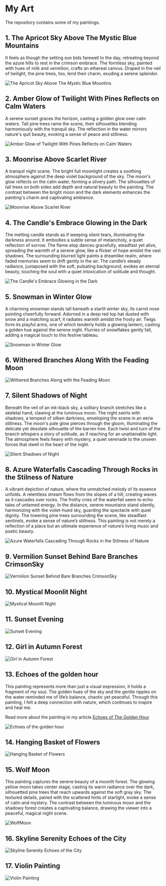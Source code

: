 # My Art
The repository contains some of my paintings.

## 1. The Apricot Sky Above The Mystic Blue Mountains

It feels as though the setting sun bids farewell to the day, retreating beyond the azure hills to rest in the crimson embrace. The formless sky, painted with hues of milk and vermilion, crafts an ethereal canvus. Draped in the veil of twilight, the pine trees, too, lend their charm, exuding a serene splendor.

![The Apricot Sky Above The Mystic Blue Mountins](./Apricot-Shade-of-the-Sky.jpg)

## 2. Amber Glow of Twilight With Pines Reflects on Calm Waters

A serene sunset graces the horizon, casting a golden glow over calm waters. Tall pine trees rame the scene, their silhouettes blending harmoniously with the tranquil sky. The reflection in the water mirrors nature's quit beauty, evoking a sense of peace and stillness.

![Amber Glow of Twilight With Pines Reflects on Calm Waters](./Amber-Glow-of-Twilight-With-Pines-Reflects-on-Calm-Waters.jpg)

## 3. Moonrise Above Scarlet River

A tranquil night scene. The bright full moonlight creates a soothing atmosphere against the deep violet background of the sky. The moon's glow reflects on the calm water, forming a silvery path. The silhouettes of tall trees on both sides add depth and natural beauty to the painting. The contrast between the bright moon and the dark elements enhances the painting's charm and captivating ambiance.

![Moonrise Above Scarlet River](./Moonrise-Above-Scarlet-River.jpg)

## 4. The Candle's Embrace Glowing in the Dark

The melting candle stands as if weeping silent tears, illuminating the darkness around. It embodies a subtle sense of melancholy, a quiet reflection of sorrow. The flame atop dances gracefully, steadfast yet alive, spreading the warmth of a serene glow, like a flicker of hope amidst the vast shadows. The surrounding blurred light paints a dreamlike realm, where faded memories seem to drift gently in the air. The candle’s steady radiance, juxtaposed with the soft, pulsating background, evokes an eternal beauty, touching the soul with a quiet intoxication of solitude and thought.

![The Candle's Embrace Glowing in the Dark](./The-Candle's-Embrace-Glowing-in-the-Dark.jpg)

## 5. Snowman in Winter Glow

A charming snowman stands tall beneath a starlit winter sky, its carrot nose pointing cheerfully forward. Adorned in a deep red top hat dusted with snow and a matching scarf, it radiates warmth amidst the frosty air. Twigs form its playful arms, one of which tenderly holds a glowing lantern, casting a golden hue against the serene night. Flurries of snowflakes gently fall, adding a magical touch to this festive tableau.

![Snowman in Winter Glow](./Snowman-in-Winter-Glow.jpg)

## 6. Withered Branches Along With the Feading Moon

![Withered Branches Along with the Feading Moon](./Withered-Branches-Along-with-the-Feading-Moon.jpg)

## 7. Silent Shadows of Night


Beneath the veil of an ink-black sky, a solitary branch stretches like a skeletal hand, clawing at the luminous moon. The night swirls with shadows, a tempest of silken darkness, enveloping the scene in an eerie stillness. The moon's pale glow pierces through the gloom, illuminating the delicate yet desolate silhouette of the barren tree. Each twist and turn of the branch whispers a story of solitude, as if reaching for an unattainable light. The atmosphere feels heavy with mystery, a quiet serenade to the unseen forces that dwell in the heart of the night.

![Silent Shadows of Night](./Silent-Shadows-of-Night.jpg)

## 8. Azure Waterfalls Cascading Through Rocks in the Stilness of Nature

A vibrant depiction of nature, where the unmatched melody of its essence unfolds. A relentless stream flows from the slopes of a hill, creating waves as it cascades over rocks. The frothy cries of the waterfall seem to echo tales of untamed energy. In the distance, serene mountains stand silently, harmonizing with the violet-hued sky, guarding the spectacle with quiet dignity. The towering pine trees surrounding the scene, like steadfast sentinels, evoke a sense of nature’s stillness. This painting is not merely a reflection of a place but an ultimate experience of nature’s living music and poetic beauty.

![Azure Waterfalls Cascading Through Rocks in the Stilness of Nature](./Azure-Waterfalls-Cascading-Through-Rocks-in-the-Stilness-of-Nature.jpg)

## 9. Vermilion Sunset Behind Bare Branches CrimsonSky

![Vermilion Sunset Behind Bare Branches CrimsonSky](./Vermilion-Sunset-Behind-Bare-Branches-Crimson-Sky.jpg)

## 10. Mystical Moonlit Night

![Mystical Moonlit Night](./Mystical-Moonlit-Night.jpg)

## 11. Sunset Evening

![Sunset Evening](./Sunset-Evening.jpg)

## 12. Girl in Autumn Forest

![Girl in Autumn Forest](./Girl-in-Autumn-Forest.jpg)

## 13. Echoes of the golden hour 

This painting represents more than just a visual expression, it holds a fragment of my soul. 
The golden hues of the sky and the gentle ripples on the water reminded me of life’s balance, chaotic yet peaceful. 
Through this painting, I felt a deep connection with nature, which continues to inspire and heal me.

Read more about the painting in my article [Echoes of The Golden Hour](https://medium.com/@maineelite9/echoes-of-the-golden-hour-where-the-sky-embraces-the-water-930e412a3eab)

![Echoes of the golden hour](./Echoes-of-the-golden-hour-pt-2.jpg)

## 14. Hanging Basket of Flowers

![Hanging Basket of Flowers](./Hanging-Basket-of-Flowers.jpg)

## 15. Wolf Moon

This painting captures the serene beauty of a moonlit forest. The glowing yellow moon takes center stage, casting its warm radiance over the dark, silhouetted pine trees that reach upwards against the soft gray sky. The textured details, paired with the scattered hints of starlight, evoke a sense of calm and mystery. The contrast between the luminous moon and the shadowy forest creates a captivating balance, drawing the viewer into a peaceful, magical night scene.

![WolfMoon](./Wolf-Moon.jpg)

## 16. Skyline Serenity Echoes of the City

![Skyline Serenity Echoes of the City](./Skyline-Serenity-Echoes-of-the-City.jpg)

## 17. Violin Painting

![Violin Painting](./Violin-Painting.jpg)